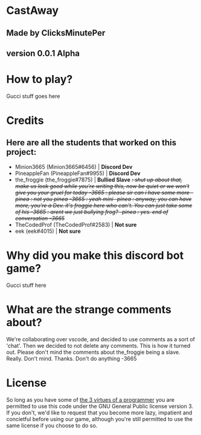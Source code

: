 # **CastAway**
## Made by ClicksMinutePer
## version 0.0.1 Alpha

# **How to play?**

Gucci stuff goes here


# **Credits**
## Here are all the students that worked on this project:

- Minion3665 (Minion3665#6456) | **Discord Dev**
- PineappleFan (PineappleFan#9955) | **Discord Dev**
- the_froggie (the_froggie#7875) | **Bullied Slave** ~~*: shut up about that, make us look good while you're writing this, now be quiet or we won't give you your gruel for today -3665 : please sir can i have some more -pinea : not you pinea -3665 : yeah mini -pinea : anyway, you can have more, you're a Dev. it's froggie here who can't. You can just take some of his -3665 : arent we just bullying frog? -pinea : yes. end of conversation -3665*~~
- TheCodedProf (TheCodedProf#2583) | **Not sure**
- eek (eek#4015) | **Not sure**

# **Why did you make this discord bot game?**

Gucci stuff here


# **What are the strange comments about?**

We're collaborating over vscode, and decided to use comments as a sort of 'chat'. Then we decided to not delete any comments. This is how it turned out. Please don't mind the comments about the_froggie being a slave. Really. Don't mind. Thanks. Don't do anything -3665


# **License**
So long as you have some of [the 3 virtues of a programmer](http://threevirtues.com/) you are permitted to use this code under the GNU General Public license version 3. If you don't, we'd like to request that you become more lazy, impatient and concietful before using our game, although you're still permitted to use the same license if you choose to do so.

